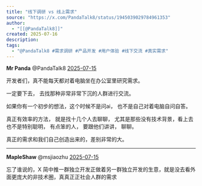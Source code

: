```yaml
---
title: "线下调研 vs 线上需求"
source: "https://x.com/PandaTalk8/status/1945039029784961353"
author:
  - "[[@PandaTalk8]]"
created: 2025-07-16
description:
tags:
  - "@PandaTalk8 #需求调研 #产品开发 #用户体验 #线下交流 #真实需求"
---
```

**Mr Panda** @PandaTalk8 [2025-07-15](https://x.com/PandaTalk8/status/1945039029784961353)

开发者们，真不能每天都对着电脑坐在办公室里研究需求。

一定要下去， 去找那种非常非常下沉的人群进行交流。

如果你有一个初步的想法，这个时候不是问ai， 也不是自己对着电脑自问自答。

真正有效率的方法， 就是找十几个人去聊聊， 尤其是那些没有技术背景，看上去也不是特别聪明， 有点笨的人， 要跟他们讲讲， 聊聊。

真正的需求和我们自己创造出来的，差别非常的大。

---

**MapleShaw** @msjiaozhu [2025-07-15](https://x.com/msjiaozhu/status/1945152076146692561)

忘了谁说的，X 简中推一群独立开发正做着另一群独立开发的生意，就是没去看外面更庞大的非技术圈，真真正正社会人群的需求

